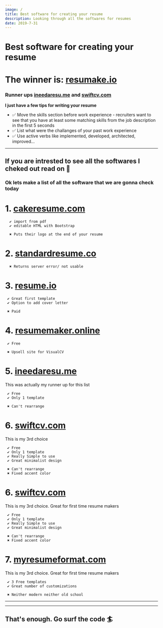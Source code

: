 ```yaml
---
image: /
title: Best software for creating your resume
description: Looking through all the softwares for resumes
date: 2019-7-31
---
```

# Best software for creating your resume
# The winner is: [resumake.io](https://resumake.io)
### Runner ups [ineedaresu.me](https://ineedaresu.me) and [swiftcv.com](https://swiftcv.com)

**I just have a few tips for writing your resume**

- ✅ Move the skills section before work experience - recruiters want to see that you have at least some matching skills from the job description in the first 5 seconds
- ✅ List what were the challanges of your past work experience
- ✅ Use active verbs like implemented, developed, architected, improved...
----------


## If you are intrested to see all the softwares I cheked out read on 📖

### Ok lets make a list of all the software that we are gonna check today

# 1. [cakeresume.com](https://cakeresume.com)
      ✔ import from pdf
      ✔ editable HTML with Bootstrap

      ✖ Puts their logo at the end of your resume

# 2. [standardresume.co](https://standardresume.co)
      ✖ Returns server error/ not usable

# 3. [resume.io](https://resume.io)
     ✔ Great first template
     ✔ Option to add cover letter

     ✖ Paid

# 4. [resumemaker.online](https://resumemaker.online) 
     ✔ Free

     ✖ Upsell site for VisualCV

# 5. [ineedaresu.me](https://ineedaresu.me)
  This was actually my runner up for this list

     ✔ Free
     ✔ Only 1 template

     ✖ Can't rearrange

# 6. [swiftcv.com](https://swiftcv.com)
  This is my 3rd choice

     ✔ Free
     ✔ Only 1 template
     ✔ Really Simple to use
     ✔ Great minimalist design

     ✖ Can't rearrange
     ✖ Fixed accent color

# 6. [swiftcv.com](https://swiftcv.com)
  This is my 3rd choice. Great for first time resume makers

     ✔ Free
     ✔ Only 1 template
     ✔ Really Simple to use
     ✔ Great minimalist design

     ✖ Can't rearrange
     ✖ Fixed accent color

# 7. [myresumeformat.com](https://myresumeformat.com)
  This is my 3rd choice. Great for first time resume makers

     ✔ 3 Free templates
     ✔ Great number of customizations

     ✖ Neither modern neither old school

----
----
## That's enough. Go surf the code 🏄‍